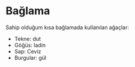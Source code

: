 # Bağlama

Sahip olduğum kısa bağlamada kullanılan ağaçlar:

* Tekne: dut
* Göğüs: ladin
* Sap: Ceviz
* Burgular: gül
